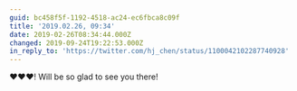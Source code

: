```yaml
---
guid: bc458f5f-1192-4518-ac24-ec6fbca8c09f
title: '2019.02.26, 09:34'
date: 2019-02-26T08:34:44.000Z
changed: 2019-09-24T19:22:53.000Z
in_reply_to: 'https://twitter.com/hj_chen/status/1100042102287740928'
---
```


❤️❤️❤️! Will be so glad to see you there! 
